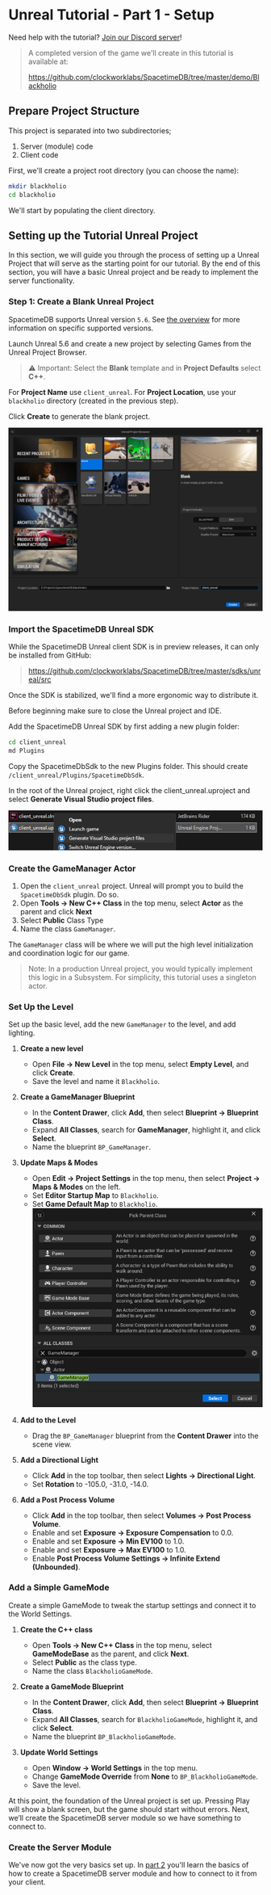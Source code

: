# Unreal Tutorial - Part 1 - Setup

Need help with the tutorial? [Join our Discord server](https://discord.gg/spacetimedb)!

> A completed version of the game we'll create in this tutorial is available at:
>
> https://github.com/clockworklabs/SpacetimeDB/tree/master/demo/Blackholio

## Prepare Project Structure

This project is separated into two subdirectories;

1. Server (module) code
2. Client code

First, we'll create a project root directory (you can choose the name):

```bash
mkdir blackholio
cd blackholio
```

We'll start by populating the client directory.

## Setting up the Tutorial Unreal Project

In this section, we will guide you through the process of setting up a Unreal Project that will serve as the starting point for our tutorial. By the end of this section, you will have a basic Unreal project and be ready to implement the server functionality.

### Step 1: Create a Blank Unreal Project

SpacetimeDB supports Unreal version `5.6`. See [the overview](.) for more information on specific supported versions.

Launch Unreal 5.6 and create a new project by selecting Games from the Unreal Project Browser.

> ⚠️ Important: Select the **Blank** template and in **Project Defaults** select **C++**.

For **Project Name** use `client_unreal`.
For **Project Location**, use your `blackholio` directory (created in the previous step).

Click **Create** to generate the blank project.

![Create Blank Project](./part-1-01-create-project.png)

### Import the SpacetimeDB Unreal SDK

While the SpacetimeDB Unreal client SDK is in preview releases, it can only be installed from GitHub:

> https://github.com/clockworklabs/SpacetimeDB/tree/master/sdks/unreal/src

Once the SDK is stabilized, we'll find a more ergonomic way to distribute it.

Before beginning make sure to close the Unreal project and IDE.

Add the SpacetimeDB Unreal SDK by first adding a new plugin folder:
```bash
cd client_unreal
md Plugins
```
Copy the SpacetimeDbSdk to the new Plugins folder. This should create `/client_unreal/Plugins/SpacetimeDbSdk`.

In the root of the Unreal project, right click the client_unreal.uproject and select **Generate Visual Studio project files**.

![Generate project files](./part-1-02-generate-project.png)

### Create the GameManager Actor

1. Open the `client_unreal` project. Unreal will prompt you to build the `SpacetimeDbSdk` plugin. Do so.
2. Open **Tools -> New C++ Class** in the top menu, select **Actor** as the parent and click **Next**
3. Select **Public** Class Type
4. Name the class `GameManager`.

The `GameManager` class will be where we will put the high level initialization and coordination logic for our game.

> Note: In a production Unreal project, you would typically implement this logic in a Subsystem. For simplicity, this tutorial uses a singleton actor.

### Set Up the Level

Set up the basic level, add the new `GameManager` to the level, and add lighting.

1. **Create a new level**  
   - Open **File -> New Level** in the top menu, select **Empty Level**, and click **Create**.  
   - Save the level and name it `Blackholio`.

2. **Create a GameManager Blueprint**  
   - In the **Content Drawer**, click **Add**, then select **Blueprint -> Blueprint Class**.  
   - Expand **All Classes**, search for **GameManager**, highlight it, and click **Select**.  
   - Name the blueprint `BP_GameManager`.

3. **Update Maps & Modes**  
   - Open **Edit -> Project Settings** in the top menu, then select **Project -> Maps & Modes** on the left.  
   - Set **Editor Startup Map** to `Blackholio`.  
   - Set **Game Default Map** to `Blackholio`.
   ![Pick Parent Class](./part-1-03-create-blueprint.png)

4. **Add to the Level**  
   - Drag the `BP_GameManager` blueprint from the **Content Drawer** into the scene view.

5. **Add a Directional Light**  
   - Click **Add** in the top toolbar, then select **Lights -> Directional Light**.  
   - Set **Rotation** to -105.0, -31.0, -14.0.

6. **Add a Post Process Volume**  
   - Click **Add** in the top toolbar, then select **Volumes -> Post Process Volume**.  
   - Enable and set **Exposure -> Exposure Compensation** to 0.0.  
   - Enable and set **Exposure -> Min EV100** to 1.0.  
   - Enable and set **Exposure -> Max EV100** to 1.0.  
   - Enable **Post Process Volume Settings -> Infinite Extend (Unbounded)**.

### Add a Simple GameMode

Create a simple GameMode to tweak the startup settings and connect it to the World Settings.

1. **Create the C++ class**  
   - Open **Tools -> New C++ Class** in the top menu, select **GameModeBase** as the parent, and click **Next**.  
   - Select **Public** as the class type.  
   - Name the class `BlackholioGameMode`.

2. **Create a GameMode Blueprint**  
   - In the **Content Drawer**, click **Add**, then select **Blueprint -> Blueprint Class**.  
   - Expand **All Classes**, search for `BlackholioGameMode`, highlight it, and click **Select**.  
   - Name the blueprint `BP_BlackholioGameMode`.

3. **Update World Settings**  
   - Open **Window -> World Settings** in the top menu.  
   - Change **GameMode Override** from **None** to `BP_BlackholioGameMode`.  
   - Save the level.

At this point, the foundation of the Unreal project is set up. Pressing Play will show a blank screen, but the game should start without errors. Next, we’ll create the SpacetimeDB server module so we have something to connect to.

### Create the Server Module

We've now got the very basics set up. In [part 2](part-2) you'll learn the basics of how to create a SpacetimeDB server module and how to connect to it from your client.
